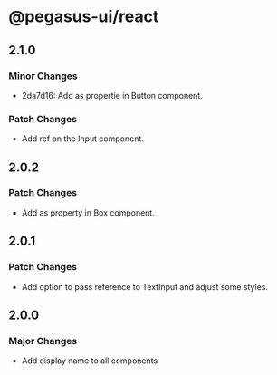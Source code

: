 # @pegasus-ui/react

## 2.1.0

### Minor Changes

- 2da7d16: Add as propertie in Button component.

### Patch Changes

- Add ref on the Input component.

## 2.0.2

### Patch Changes

- Add as property in Box component.

## 2.0.1

### Patch Changes

- Add option to pass reference to TextInput and adjust some styles.

## 2.0.0

### Major Changes

- Add display name to all components
